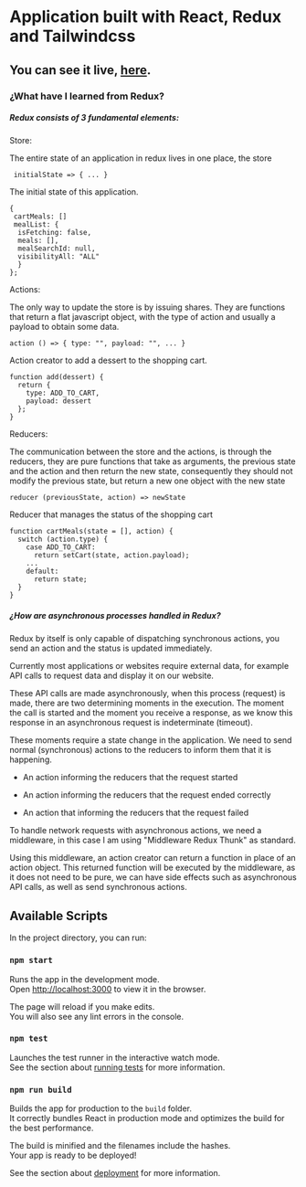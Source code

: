 # Application built with React, Redux and Tailwindcss

## You can see it live, [here](https://tastypie.netlify.app/).

### ¿What have I learned from Redux?

##### Redux consists of 3 fundamental elements:

Store:

The entire state of an application in redux lives in one place, the store

` initialState => { ... }`

The initial state of this application.

```
{
 cartMeals: []
 mealList: {
  isFetching: false,
  meals: [],
  mealSearchId: null,
  visibilityAll: "ALL"
  }
};
```

Actions:

The only way to update the store is by issuing shares.
They are functions that return a flat javascript object, with the type of action and usually a payload to obtain some data.

`action () => { type: "", payload: "", ... }`

Action creator to add a dessert to the shopping cart.

```
function add(dessert) {
  return {
    type: ADD_TO_CART,
    payload: dessert
  };
}      
```

Reducers:

The communication between the store and the actions, is through the reducers, they are pure functions that take as arguments, the previous state and the action and then return the new state, consequently they should not modify the previous state, but return a new one object with the new state

`reducer (previousState, action) => newState `

Reducer that manages the status of the shopping cart

```
function cartMeals(state = [], action) {
  switch (action.type) {
    case ADD_TO_CART:
      return setCart(state, action.payload);
    ...
    default:
      return state;
  }
}
```

##### ¿How are asynchronous processes handled in Redux?

Redux by itself is only capable of dispatching synchronous actions, you send an action and the status is updated immediately.

Currently most applications or websites require external data, for example API calls to request data and display it on our website.

These API calls are made asynchronously, when this process (request) is made, there are two determining moments in the execution. The moment the call is started and the moment you receive a response, as we know this response in an asynchronous request is indeterminate (timeout).

These moments require a state change in the application. We need to send normal (synchronous) actions to the reducers to inform them that it is happening.

- An action informing the reducers that the request started

- An action informing the reducers that the request ended correctly

- An action that informing the reducers that the request failed

To handle network requests with asynchronous actions, we need a middleware, in this case I am using "Middleware Redux Thunk" as standard.

Using this middleware, an action creator can return a function in place of an action object. This returned function will be executed by the middleware, as it does not need to be pure, we can have side effects such as asynchronous API calls, as well as send synchronous actions.

## Available Scripts

In the project directory, you can run:

### `npm start`

Runs the app in the development mode.\
Open [http://localhost:3000](http://localhost:3000) to view it in the browser.

The page will reload if you make edits.\
You will also see any lint errors in the console.

### `npm test`

Launches the test runner in the interactive watch mode.\
See the section about [running tests](https://facebook.github.io/create-react-app/docs/running-tests) for more information.

### `npm run build`

Builds the app for production to the `build` folder.\
It correctly bundles React in production mode and optimizes the build for the best performance.

The build is minified and the filenames include the hashes.\
Your app is ready to be deployed!

See the section about [deployment](https://facebook.github.io/create-react-app/docs/deployment) for more information.
